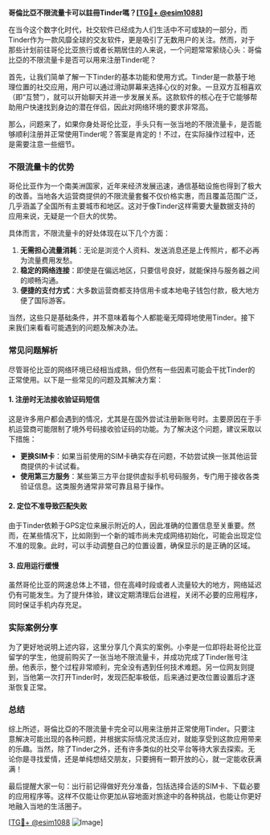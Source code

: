 **哥倫比亞不限流量卡可以註冊Tinder嗎？[[TG💪+ @esim1088](https://t.me/s/esim1088)]**

在当今这个数字化时代，社交软件已经成为人们生活中不可或缺的一部分，而Tinder作为一款风靡全球的交友软件，更是吸引了无数用户的关注。然而，对于那些计划前往哥伦比亚旅行或者长期居住的人来说，一个问题常常萦绕心头：哥倫比亞的不限流量卡是否可以用来注册Tinder呢？

首先，让我们简单了解一下Tinder的基本功能和使用方式。Tinder是一款基于地理位置的社交应用，用户可以通过滑动屏幕来选择心仪的对象。一旦双方互相喜欢（即“互赞”），就可以开始聊天并进一步发展关系。这款软件的核心在于它能够帮助用户快速找到身边的潜在伴侣，因此对网络环境的要求非常高。

那么，问题来了，如果你身处哥伦比亚，手头只有一张当地的不限流量卡，是否能够顺利注册并正常使用Tinder呢？答案是肯定的！不过，在实际操作过程中，还是需要注意一些细节。

### 不限流量卡的优势

哥伦比亚作为一个南美洲国家，近年来经济发展迅速，通信基础设施也得到了极大的改善。当地各大运营商提供的不限流量套餐不仅价格实惠，而且覆盖范围广泛，几乎涵盖了全国所有主要城市和地区。这对于像Tinder这样需要大量数据支持的应用来说，无疑是一个巨大的优势。

具体而言，不限流量卡的好处体现在以下几个方面：

1. **无需担心流量消耗**：无论是浏览个人资料、发送消息还是上传照片，都不必再为流量费用发愁。
2. **稳定的网络连接**：即使是在偏远地区，只要信号良好，就能保持与服务器之间的顺畅沟通。
3. **便捷的支付方式**：大多数运营商都支持信用卡或本地电子钱包付款，极大地方便了国际游客。

当然，这些只是基础条件，并不意味着每个人都能毫无障碍地使用Tinder。接下来我们来看看可能遇到的问题及解决办法。

### 常见问题解析

尽管哥伦比亚的网络环境已经相当成熟，但仍然有一些因素可能会干扰Tinder的正常使用。以下是一些常见的问题及其解决方案：

#### 1. 注册时无法接收验证码短信
这是许多用户都会遇到的情况，尤其是在国外尝试注册新账号时。主要原因在于手机运营商可能限制了境外号码接收验证码的功能。为了解决这个问题，建议采取以下措施：
- **更换SIM卡**：如果当前使用的SIM卡确实存在问题，不妨尝试换一张其他运营商提供的卡试试看。
- **使用第三方服务**：某些第三方平台提供虚拟手机号码服务，专门用于接收各类验证信息。这类服务通常非常可靠且易于操作。

#### 2. 定位不准导致匹配失败
由于Tinder依赖于GPS定位来展示附近的人，因此准确的位置信息至关重要。然而，在某些情况下，比如刚到一个新的城市尚未完成网络初始化，可能会出现定位不准的现象。此时，可以手动调整自己的位置设置，确保显示的是正确的区域。

#### 3. 应用运行缓慢
虽然哥伦比亚的网速总体上不错，但在高峰时段或者人流量较大的地方，网络延迟仍有可能发生。为了提升体验，建议定期清理后台进程，关闭不必要的应用程序，同时保证手机内存充足。

### 实际案例分享

为了更好地说明上述内容，这里分享几个真实的案例。小李是一位即将赴哥伦比亚留学的学生，他提前购买了一张当地不限流量卡，并成功完成了Tinder账号注册。他表示，整个过程非常顺利，完全没有遇到任何技术难题。另一位网友则提到，当他第一次打开Tinder时，发现匹配率极低，后来通过更改位置设置后才逐渐恢复正常。

### 总结

综上所述，哥倫比亞的不限流量卡完全可以用来注册并正常使用Tinder。只要注意解决可能出现的各种问题，并根据实际情况灵活应对，就能享受到这款应用带来的乐趣。当然，除了Tinder之外，还有许多类似的社交平台等待大家去探索。无论你是寻找爱情，还是单纯想结交朋友，只要拥有一颗开放的心，就一定能收获满满！

最后提醒大家一句：出行前记得做好充分准备，包括选择合适的SIM卡、下载必要的应用程序等。这样不仅能让你更加从容地面对旅途中的各种挑战，也能让你更好地融入当地的生活圈子。

[[TG💪+ @esim1088](https://t.me/s/esim1088) ![Image](https://i.postimg.cc/4NQfJmqS/Snipaste-2025-05-13-00-14-12.png)]